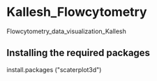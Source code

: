 # Kallesh_Flowcytometry
Flowcytometry_data_visualization_Kallesh

## Installing the required packages
install.packages ("scaterplot3d")